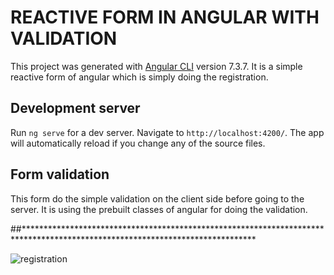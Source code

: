 # REACTIVE FORM IN ANGULAR WITH VALIDATION

This project was generated with [Angular CLI](https://github.com/angular/angular-cli) version 7.3.7.
It is a simple reactive form of angular which is simply doing the registration.

## Development server

Run `ng serve` for a dev server. Navigate to `http://localhost:4200/`. The app will automatically reload if you change any of the source files.

## Form validation

This form do the simple validation on the client side before going to the server.
It is using the prebuilt classes of angular for doing the validation.

##*****************************************************************************************************************************

 ![registration](https://user-images.githubusercontent.com/44833963/56578463-563bf280-65eb-11e9-8d0b-711691b83e69.png)

